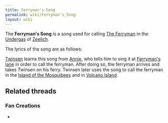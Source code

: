 ```yaml
---
title: Ferryman's Song
permalink: wiki/Ferryman's_Song
layout: wiki
---
```


The **Ferryman's Song** is a song used for calling [The
Ferryman](The_Ferryman "wikilink") in the
[Undergas](Undergas "wikilink") of [Zeelich](Zeelich "wikilink").

The lyrics of the song are as follows:

[Twinsen](Twinsen "wikilink") learns this song from
[Annie](Annie "wikilink"), who tells him to sing it at [Ferryman's
lane](Ferryman's_lane "wikilink") in order to call the ferryman. After
doing so, the ferryman arrives and takes Twinsen on his ferry. Twinsen
later uses the song to call the ferryman in the [Island of the
Mosquibees](Island_of_the_Mosquibees "wikilink") and in [Volcano
Island](Volcano_Island "wikilink").

## Related threads

### Fan Creations

- 
